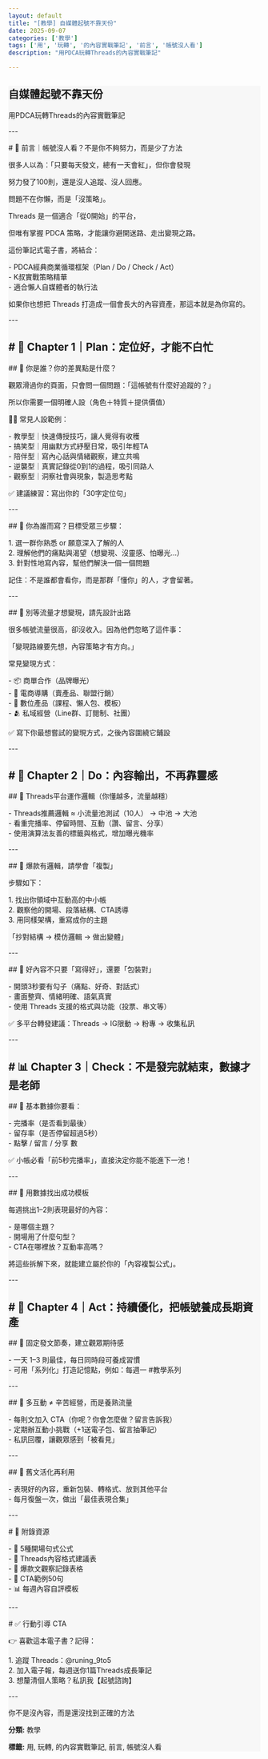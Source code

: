 ```yaml
---
layout: default
title: "[教學] 自媒體起號不靠天份"
date: 2025-09-07
categories: ['教學']
tags: ['用', '玩轉', '的內容實戰筆記', '前言', '帳號沒人看']
description: "用PDCA玩轉Threads的內容實戰筆記"

---
```


<section class="card-section" style="background:#f7f7f7;">
    <h1>自媒體起號不靠天份</h1>
    <p> 用PDCA玩轉Threads的內容實戰筆記</p>
<p>---</p>
<p># 🧩 前言｜帳號沒人看？不是你不夠努力，而是少了方法</p>
<p>很多人以為：「只要每天發文，總有一天會紅」，但你會發現</p>
<p>努力發了100則，還是沒人追蹤、沒人回應。</p>
<p>問題不在你懶，而是「沒策略」。</p>
<p>Threads 是一個適合「從0開始」的平台，</p>
<p>但唯有掌握 PDCA 策略，才能讓你避開迷路、走出變現之路。</p>
<p>這份筆記式電子書，將結合：</p>
<p>- PDCA經典商業循環框架（Plan / Do / Check / Act）<br>- K叔實戰策略精華<br>- 適合懶人自媒體者的執行法</p>
<p>如果你也想把 Threads 打造成一個會長大的內容資產，那這本就是為你寫的。</p>
<p>---</p>
<h2># 📍 Chapter 1｜Plan：定位好，才能不白忙</h2>
<p>## 🔸 你是誰？你的差異點是什麼？</p>
<p>觀眾滑過你的頁面，只會問一個問題：「這帳號有什麼好追蹤的？」</p>
<p>所以你需要一個明確人設（角色＋特質＋提供價值）</p>
<p>🧑‍🎤 常見人設範例：</p>
<p>- 教學型｜快速傳授技巧，讓人覺得有收穫<br>- 搞笑型｜用幽默方式紓壓日常，吸引年輕TA<br>- 陪伴型｜寫內心話與情緒觀察，建立共鳴<br>- 逆襲型｜真實記錄從0到1的過程，吸引同路人<br>- 觀察型｜洞察社會與現象，製造思考點</p>
<p>✅ 建議練習：寫出你的「30字定位句」</p>
<p>---</p>
<p>## 🔸 你為誰而寫？目標受眾三步驟：</p>
<p>1. 選一群你熟悉 or 願意深入了解的人<br>2. 理解他們的痛點與渴望（想變現、沒靈感、怕曝光…）<br>3. 針對性地寫內容，幫他們解決一個一個問題</p>
<p>記住：不是誰都會看你，而是那群「懂你」的人，才會留著。</p>
<p>---</p>
<p>## 🔸 別等流量才想變現，請先設計出路</p>
<p>很多帳號流量很高，卻沒收入。因為他們忽略了這件事：</p>
<p>「變現路線要先想，內容策略才有方向。」</p>
<p>常見變現方式：</p>
<p>- 📦 商單合作（品牌曝光）<br>- 🛒 電商導購（賣產品、聯盟行銷）<br>- 🧠 數位產品（課程、懶人包、模板）<br>- 🫂 私域經營（Line群、訂閱制、社團）</p>
<p>✅ 寫下你最想嘗試的變現方式，之後內容圍繞它鋪設</p>
<p>---</p>
<h2># 🚀 Chapter 2｜Do：內容輸出，不再靠靈感</h2>
<p>## 🔸 Threads平台運作邏輯（你懂越多，流量越穩）</p>
<p>- Threads推薦邏輯 ≈ 小流量池測試（10人） → 中池 → 大池<br>- 看重完播率、停留時間、互動（讚、留言、分享）<br>- 使用演算法友善的標籤與格式，增加曝光機率</p>
<p>---</p>
<p>## 🔸 爆款有邏輯，請學會「複製」</p>
<p>步驟如下：</p>
<p>1. 找出你領域中互動高的中小帳<br>2. 觀察他的開場、段落結構、CTA誘導<br>3. 用同樣架構，重寫成你的主題</p>
<p>「抄對結構 → 模仿邏輯 → 做出變體」</p>
<p>---</p>
<p>## 🔸 好內容不只要「寫得好」，還要「包裝對」</p>
<p>- 開頭3秒要有勾子（痛點、好奇、對話式）<br>- 畫面整齊、情緒明確、語氣真實<br>- 使用 Threads 支援的格式與功能（投票、串文等）</p>
<p>✅ 多平台轉發建議：Threads → IG限動 → 粉專 → 收集私訊</p>
<p>---</p>
<h2># 📊 Chapter 3｜Check：不是發完就結束，數據才是老師</h2>
<p>## 🔸 基本數據你要看：</p>
<p>- 完播率（是否看到最後）<br>- 留存率（是否停留超過5秒）<br>- 點擊 / 留言 / 分享 數</p>
<p>✅ 小帳必看「前5秒完播率」，直接決定你能不能進下一池！</p>
<p>---</p>
<p>## 🔸 用數據找出成功模板</p>
<p>每週挑出1–2則表現最好的內容：</p>
<p>- 是哪個主題？<br>- 開場用了什麼句型？<br>- CTA在哪裡放？互動率高嗎？</p>
<p>將這些拆解下來，就能建立屬於你的「內容複製公式」。</p>
<p>---</p>
<h2># 🔁 Chapter 4｜Act：持續優化，把帳號養成長期資產</h2>
<p>## 🔸 固定發文節奏，建立觀眾期待感</p>
<p>- 一天 1–3 則最佳，每日同時段可養成習慣<br>- 可用「系列化」打造記憶點，例如：每週一 #教學系列</p>
<p>---</p>
<p>## 🔸 多互動 ≠ 辛苦經營，而是養熟流量</p>
<p>- 每則文加入 CTA（你呢？你會怎麼做？留言告訴我）<br>- 定期辦互動小挑戰（+1送電子包、留言抽筆記）<br>- 私訊回覆，讓觀眾感到「被看見」</p>
<p>---</p>
<p>## 🔸 舊文活化再利用</p>
<p>- 表現好的內容，重新包裝、轉格式、放到其他平台<br>- 每月復盤一次，做出「最佳表現合集」</p>
<p>---</p>
<p># 🎁 附錄資源</p>
<p>- 🔖 5種開場句式公式<br>- 🧰 Threads內容格式建議表<br>- 📓 爆款文觀察記錄表格<br>- 📎 CTA範例50句<br>- 📊 每週內容自評模板</p>
<p>---</p>
<p># ✅ 行動引導 CTA</p>
<p>👉 喜歡這本電子書？記得：</p>
<p>1. 追蹤 Threads：@runing_9to5<br>2. 加入電子報，每週送你1篇Threads成長筆記<br>3. 想釐清個人策略？私訊我【起號諮詢】</p>
<p>---</p>
<p>你不是沒內容，而是還沒找到正確的方法<br>        </p>
</div>    
<div class="card-section">
    <p><strong>分類:</strong> 教學</p>
    <p><strong>標籤:</strong> 用, 玩轉, 的內容實戰筆記, 前言, 帳號沒人看</p>


